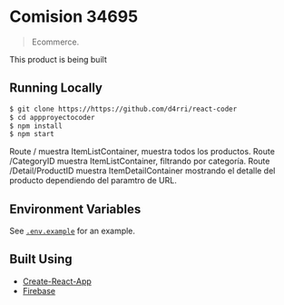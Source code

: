 # Comision 34695

> Ecommerce.

This product is being built

## Running Locally

```bash
$ git clone https://https://github.com/d4rri/react-coder
$ cd appproyectocoder
$ npm install
$ npm start
```
Route / muestra ItemListContainer, muestra todos los productos.
Route /CategoryID muestra ItemListContainer, filtrando por categoría.
Route /Detail/ProductID muestra ItemDetailContainer mostrando el detalle del producto dependiendo del paramtro de URL.

## Environment Variables

See [`.env.example`](https://github.com/szuviria/zuvcommerce/blob/main/.env.example) for an example.

## Built Using

- [Create-React-App](https://create-react-app.dev/)
- [Firebase](https://firebase.com)

